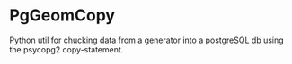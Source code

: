 # PgGeomCopy

Python util for chucking data from a generator into a postgreSQL db using the psycopg2 copy-statement.